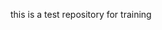 this is a test repository for training


<!---
Wetal-Ignatovich is a ✨ special ✨ repository because its `README.md` (this file) appears on your GitHub profile.
You can click the Preview link to take a look at your changes.
--->
